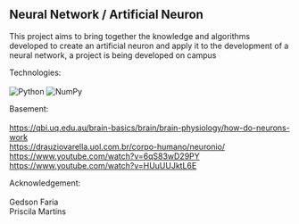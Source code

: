 ## Neural Network / Artificial Neuron

This project aims to bring together the knowledge and algorithms developed to create an artificial neuron and apply it to the development of a neural network, a project is being developed on campus

Technologies: <br><br>
![Python](https://img.shields.io/badge/python-3670A0?style=for-the-badge&logo=python&logoColor=ffdd54)
![NumPy](https://img.shields.io/badge/numpy-%23013243.svg?style=for-the-badge&logo=numpy&logoColor=white)

Basement: <br><br>
https://qbi.uq.edu.au/brain-basics/brain/brain-physiology/how-do-neurons-work <br>
https://drauziovarella.uol.com.br/corpo-humano/neuronio/ <br>
https://www.youtube.com/watch?v=6qS83wD29PY<br>
https://www.youtube.com/watch?v=HUuUUJktL6E

Acknowledgement: <br><br>
Gedson Faria <br>
Priscila Martins
